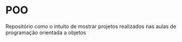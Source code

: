 # POO
Repositório como o intuito de mostrar projetos realizados nas aulas de programação orientada a objetos
